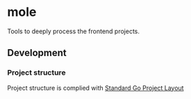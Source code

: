 # mole

Tools to deeply process the frontend projects.

## Development


### Project structure 

Project structure is complied with [Standard Go Project Layout](https://github.com/golang-standards/project-layout)
